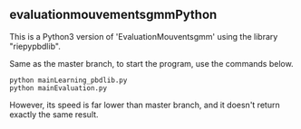 ## evaluationmouvementsgmmPython
This is a Python3 version of 'EvaluationMouventsgmm' using the library "riepypbdlib". 

Same as the master branch, to start the program, use the commands below. 

```
python mainLearning_pbdlib.py
python mainEvaluation.py
```
However, its speed is far lower than master branch, and it doesn't return exactly the same result.
